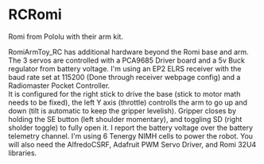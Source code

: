 # RCRomi
Romi from Pololu with their arm kit.

RomiArmToy_RC has additional hardware beyond the Romi base and arm.  The 3 servos are controlled with a PCA9685 Driver board and a 5v Buck regulator from battery voltage.
I'm using an EP2 ELRS receiver with the baud rate set at 115200 (Done through receiver webpage config) and a Radiomaster Pocket Controller.  
It is configured for the right stick to drive the base (stick to motor math needs to be fixed), the left Y axis (throttle) controlls the arm to go up and down (tilt is automatic to keep the gripper levelish).  Gripper closes by holding the SE button (left shoulder momentary), and toggling SD (right sholder toggle) to fully open it.
I report the battery voltage over the battery telemetry channel.  I'm using 6 Tenergy NIMH cells to power the robot.
You will also need the AlfredoCSRF, Adafruit PWM Servo Driver, and Romi 32U4 libraries.